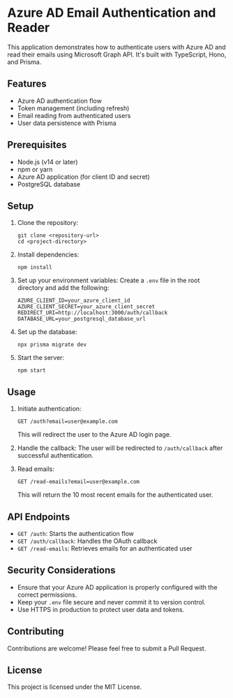 # Azure AD Email Authentication and Reader

This application demonstrates how to authenticate users with Azure AD and read their emails using Microsoft Graph API. It's built with TypeScript, Hono, and Prisma.

## Features

- Azure AD authentication flow
- Token management (including refresh)
- Email reading from authenticated users
- User data persistence with Prisma

## Prerequisites

- Node.js (v14 or later)
- npm or yarn
- Azure AD application (for client ID and secret)
- PostgreSQL database

## Setup

1. Clone the repository:

   ```
   git clone <repository-url>
   cd <project-directory>
   ```

2. Install dependencies:

   ```
   npm install
   ```

3. Set up your environment variables:
   Create a `.env` file in the root directory and add the following:

   ```
   AZURE_CLIENT_ID=your_azure_client_id
   AZURE_CLIENT_SECRET=your_azure_client_secret
   REDIRECT_URI=http://localhost:3000/auth/callback
   DATABASE_URL=your_postgresql_database_url
   ```

4. Set up the database:

   ```
   npx prisma migrate dev
   ```

5. Start the server:
   ```
   npm start
   ```

## Usage

1. Initiate authentication:

   ```
   GET /auth?email=user@example.com
   ```

   This will redirect the user to the Azure AD login page.

2. Handle the callback:
   The user will be redirected to `/auth/callback` after successful authentication.

3. Read emails:
   ```
   GET /read-emails?email=user@example.com
   ```
   This will return the 10 most recent emails for the authenticated user.

## API Endpoints

- `GET /auth`: Starts the authentication flow
- `GET /auth/callback`: Handles the OAuth callback
- `GET /read-emails`: Retrieves emails for an authenticated user

## Security Considerations

- Ensure that your Azure AD application is properly configured with the correct permissions.
- Keep your `.env` file secure and never commit it to version control.
- Use HTTPS in production to protect user data and tokens.

## Contributing

Contributions are welcome! Please feel free to submit a Pull Request.

## License

This project is licensed under the MIT License.
